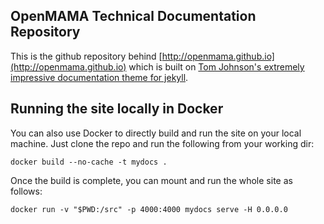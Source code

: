## OpenMAMA Technical Documentation Repository

This is the github repository behind [http://openmama.github.io](http://openmama.github.io) which is built on
[Tom Johnson's extremely impressive documentation theme for jekyll](http://idratherbewriting.com/documentation-theme-jekyll/).

## Running the site locally in Docker

You can also use Docker to directly build and run the site on your local machine. Just clone the repo and run the following from your working dir:

```
docker build --no-cache -t mydocs .
```

Once the build is complete, you can mount and run the whole site as follows:

```
docker run -v "$PWD:/src" -p 4000:4000 mydocs serve -H 0.0.0.0
```

